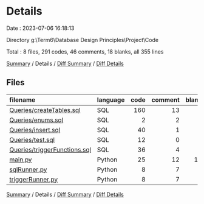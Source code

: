 # Details

Date : 2023-07-06 16:18:13

Directory g:\\Term6\\Database Design Principles\\Project\\Code

Total : 8 files,  291 codes, 46 comments, 18 blanks, all 355 lines

[Summary](results.md) / Details / [Diff Summary](diff.md) / [Diff Details](diff-details.md)

## Files
| filename | language | code | comment | blank | total |
| :--- | :--- | ---: | ---: | ---: | ---: |
| [Queries/createTables.sql](/Queries/createTables.sql) | SQL | 160 | 13 | 1 | 174 |
| [Queries/enums.sql](/Queries/enums.sql) | SQL | 2 | 2 | 0 | 4 |
| [Queries/insert.sql](/Queries/insert.sql) | SQL | 40 | 1 | 1 | 42 |
| [Queries/test.sql](/Queries/test.sql) | SQL | 12 | 0 | 0 | 12 |
| [Queries/triggerFunctions.sql](/Queries/triggerFunctions.sql) | SQL | 36 | 4 | 1 | 41 |
| [main.py](/main.py) | Python | 25 | 12 | 11 | 48 |
| [sqlRunner.py](/sqlRunner.py) | Python | 8 | 7 | 2 | 17 |
| [triggerRunner.py](/triggerRunner.py) | Python | 8 | 7 | 2 | 17 |

[Summary](results.md) / Details / [Diff Summary](diff.md) / [Diff Details](diff-details.md)